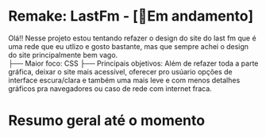 # Remake: LastFm - [🔴Em andamento]
Olá!! Nesse projeto estou tentando refazer o design do site do last fm que é uma rede que eu utlizo e gosto bastante, mas que sempre achei o design do site principalmente bem vago.  
├── Maior foco: CSS
├── Principais objetivos: Além de refazer toda a parte gráfica, deixar o site mais acessível, oferecer pro usúario opções de interface escura/clara e também uma mais leve e com menos detalhes gráficos pra navegadores ou caso de rede com internet fraca.

# Resumo geral até o momento
